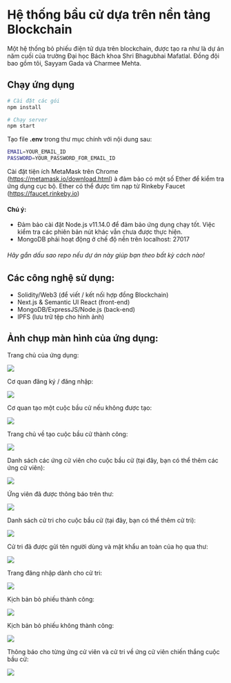 # Hệ thống bầu cử dựa trên nền tảng Blockchain

Một hệ thống bỏ phiếu điện tử dựa trên blockchain, được tạo ra như là dự án năm cuối của trường Đại học Bách khoa Shri Bhagubhai Mafatlal. Đồng đội bao gồm tôi, Sayyam Gada và Charmee Mehta.


## Chạy ứng dụng

```bash
# Cài đặt các gói
npm install

# Chạy server
npm start
```

Tạo file <b>.env</b> trong thư mục chính với nội dung sau:
```bash
EMAIL=YOUR_EMAIL_ID
PASSWORD=YOUR_PASSWORD_FOR_EMAIL_ID
```
Cài đặt tiện ích MetaMask trên Chrome (https://metamask.io/download.html) à đảm bảo có một số Ether để kiểm tra ứng dụng cục bộ. Ether có thể được tìm nạp từ Rinkeby Faucet (https://faucet.rinkeby.io)

#### Chú ý:
- Đảm bảo cài đặt Node.js v11.14.0 để đảm bảo ứng dụng chạy tốt. Việc kiểm tra các phiên bản nút khác vẫn chưa được thực hiện.
- MongoDB phải hoạt động ở chế độ nền trên localhost: 27017

###### Hãy gắn dấu sao repo nếu dự án này giúp bạn theo bất kỳ cách nào!

## Các công nghệ sử dụng:

- Solidity/Web3 (để viết / kết nối hợp đồng Blockchain)
- Next.js & Semantic UI React (front-end)
- MongoDB/ExpressJS/Node.js (back-end)
- IPFS (lưu trữ tệp cho hình ảnh)

## Ảnh chụp màn hình của ứng dụng:

Trang chủ của ứng dụng:

![](screenshots/homepage.PNG)

Cơ quan đăng ký / đăng nhập:

![](screenshots/company_login.PNG)

Cơ quan tạo một cuộc bầu cử nếu không được tạo:

![](screenshots/create_election.PNG)

Trang chủ về tạo cuộc bầu cử thành công:

![](screenshots/dashboard.PNG)

Danh sách các ứng cử viên cho cuộc bầu cử (tại đây, bạn có thể thêm các ứng cử viên):

![](screenshots/candidate_list.PNG)

Ứng viên đã được thông báo trên thư:

![](screenshots/candidate_registeration_mail.PNG)

Danh sách cử tri cho cuộc bầu cử (tại đây, bạn có thể thêm cử tri):

![](screenshots/voterlist.PNG)

Cử tri đã được gửi tên người dùng và mật khẩu an toàn của họ qua thư:

![](screenshots/voter_registeration_mail.PNG)

Trang đăng nhập dành cho cử tri:

![](screenshots/voter_login.PNG)

Kịch bản bỏ phiếu thành công:

![](screenshots/successful_voting.PNG)

Kịch bản bỏ phiếu không thành công:

![](screenshots/unsuccessful_voting.PNG)

Thông báo cho từng ứng cử viên và cử tri về ứng cử viên chiến thắng cuộc bầu cử:

![](screenshots/winner_candidate_mail.PNG)
